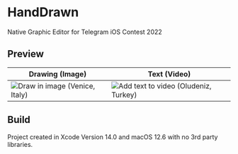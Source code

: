 # HandDrawn
Native Graphic Editor for Telegram iOS Contest 2022
  
## Preview
|  Drawing (Image)  |  Text (Video)  | 
| --- | --- |
| ![Draw in image (Venice, Italy)](https://user-images.githubusercontent.com/21260939/199101703-af0ff7ba-bb7c-49b1-8372-03d9ee9e1fc2.PNG) | ![Add text to video (Oludeniz, Turkey)](https://user-images.githubusercontent.com/21260939/199101420-36e8eec7-723a-493c-9892-c55c317edfd5.PNG) |

## Build
Project created in Xcode Version 14.0 and macOS 12.6 with no 3rd party libraries. 
